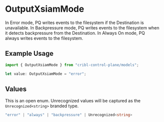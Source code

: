 # OutputXsiamMode

In Error mode, PQ writes events to the filesystem if the Destination is unavailable. In Backpressure mode, PQ writes events to the filesystem when it detects backpressure from the Destination. In Always On mode, PQ always writes events to the filesystem.

## Example Usage

```typescript
import { OutputXsiamMode } from "cribl-control-plane/models";

let value: OutputXsiamMode = "error";
```

## Values

This is an open enum. Unrecognized values will be captured as the `Unrecognized<string>` branded type.

```typescript
"error" | "always" | "backpressure" | Unrecognized<string>
```